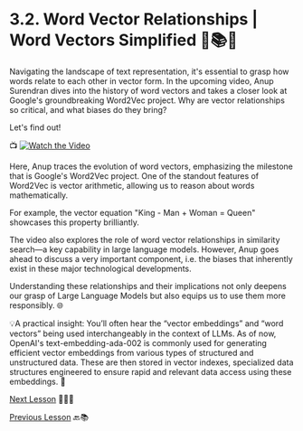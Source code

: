 # 3.2. Word Vector Relationships | Word Vectors Simplified 🌟📚🎥

Navigating the landscape of text representation, it's essential to grasp how words relate to each other in vector form. In the upcoming video, Anup Surendran dives into the history of word vectors and takes a closer look at Google's groundbreaking Word2Vec project. Why are vector relationships so critical, and what biases do they bring?

Let's find out!

📺 [![Watch the Video](https://img.youtube.com/vi/z9TkiaETmEs/0.jpg)](https://youtu.be/z9TkiaETmEs)

Here, Anup traces the evolution of word vectors, emphasizing the milestone that is Google's Word2Vec project. One of the standout features of Word2Vec is vector arithmetic, allowing us to reason about words mathematically. 

For example, the vector equation "King - Man + Woman = Queen" showcases this property brilliantly.

The video also explores the role of word vector relationships in similarity search—a key capability in large language models. However, Anup goes ahead to discuss a very important component, i.e. the biases that inherently exist in these major technological developments. 

Understanding these relationships and their implications not only deepens our grasp of Large Language Models but also equips us to use them more responsibly. 🌐

💡A practical insight: You’ll often hear the “vector embeddings” and “word vectors” being used interchangeably in the context of LLMs. As of now, OpenAI's text-embedding-ada-002 is commonly used for generating efficient vector embeddings from various types of structured and unstructured data. These are then stored in vector indexes, specialized data structures engineered to ensure rapid and relevant data access using these embeddings. 🚀

[Next Lesson](https://github.com/gtech-mulearn/Pathway-AI-Bootcamp/blob/main/Word%20Vectors%20Simplified%20Part-3.md) 📖👣🔜

[Previous Lesson](https://github.com/gtech-mulearn/Pathway-AI-Bootcamp/blob/main/Word%20Vectors%20Simplified%20Part-1.md) 🔙📚
